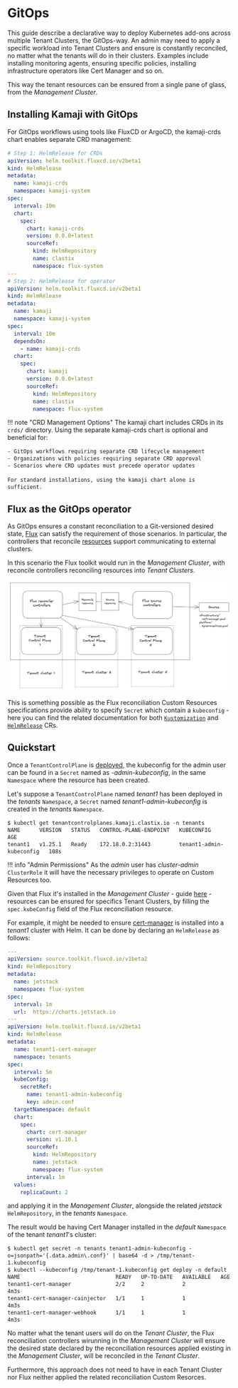 # GitOps

This guide describe a declarative way to deploy Kubernetes add-ons across multiple Tenant Clusters, the GitOps-way. An admin may need to apply a specific workload into Tenant Clusters and ensure is constantly reconciled, no matter what the tenants will do in their clusters. Examples include installing monitoring agents, ensuring specific policies, installing infrastructure operators like Cert Manager and so on.

This way the tenant resources can be ensured from a single pane of glass, from the *Management Cluster*.

## Installing Kamaji with GitOps

For GitOps workflows using tools like FluxCD or ArgoCD, the kamaji-crds chart enables separate CRD management:

```yaml
# Step 1: HelmRelease for CRDs
apiVersion: helm.toolkit.fluxcd.io/v2beta1
kind: HelmRelease
metadata:
  name: kamaji-crds
  namespace: kamaji-system
spec:
  interval: 10m
  chart:
    spec:
      chart: kamaji-crds
      version: 0.0.0+latest
      sourceRef:
        kind: HelmRepository
        name: clastix
        namespace: flux-system
---
# Step 2: HelmRelease for operator
apiVersion: helm.toolkit.fluxcd.io/v2beta1
kind: HelmRelease
metadata:
  name: kamaji
  namespace: kamaji-system
spec:
  interval: 10m
  dependsOn:
    - name: kamaji-crds
  chart:
    spec:
      chart: kamaji
      version: 0.0.0+latest
      sourceRef:
        kind: HelmRepository
        name: clastix
        namespace: flux-system
```

!!! note "CRD Management Options"
    The kamaji chart includes CRDs in its `crds/` directory. Using the separate kamaji-crds chart is optional and beneficial for:

    - GitOps workflows requiring separate CRD lifecycle management
    - Organizations with policies requiring separate CRD approval
    - Scenarios where CRD updates must precede operator updates

    For standard installations, using the kamaji chart alone is sufficient.

## Flux as the GitOps operator

As GitOps ensures a constant reconciliation to a Git-versioned desired state, [Flux](https://fluxcd.io) can satisfy the requirement of those scenarios. In particular, the controllers that reconcile [resources](https://fluxcd.io/flux/concepts/#reconciliation) support communicating to external clusters.

In this scenario the Flux toolkit would run in the *Management Cluster*, with reconcile controllers reconciling resources into *Tenant Clusters*.

![Architecture](../images/kamaji-flux.png)

This is something possible as the Flux reconciliation Custom Resources specifications provide ability to specify `Secret` which contain a `kubeconfig` - here you can find the related documentation for both [`Kustomization`](https://fluxcd.io/flux/components/kustomize/kustomization/#remote-clusters--cluster-api) and [`HelmRelease`](https://fluxcd.io/flux/components/helm/helmreleases/#remote-clusters--cluster-api) CRs.

## Quickstart

Once a `TenantControlPlane` is [deployed](https://kamaji.clastix.io/getting-started/#deploy-tenant-control-plane), the kubeconfig for the admin user can be found in a `Secret` named as *<tenant name>-admin-kubeconfig*, in the same `Namespace` where the resource has been created.

Let's suppose a `TenantControlPlane` named *tenant1* has been deployed in the *tenants* `Namespace`, a `Secret` named *tenant1-admin-kubeconfig* is created in the *tenants* `Namespace`.


```shell
$ kubectl get tenantcontrolplanes.kamaji.clastix.io -n tenants
NAME      VERSION   STATUS   CONTROL-PLANE-ENDPOINT   KUBECONFIG                 AGE
tenant1   v1.25.1   Ready    172.18.0.2:31443         tenant1-admin-kubeconfig   108s
```

!!! info "Admin Permissions"
    As the *admin* user has *cluster-admin* `ClusterRole` it will have the necessary privileges to operate on Custom Resources too.

Given that Flux it's installed in the *Management Cluster* - guide [here](https://fluxcd.io/flux/installation/) - resources can be ensured for specifics Tenant Clusters, by filling the `spec.kubeConfig` field of the Flux reconciliation resource.

For example, it might be needed to ensure [cert-manager](https://cert-manager.io/) is installed into a *tenant1* cluster with Helm. It can be done by declaring an `HelmRelease` as follows:

```yaml
---
apiVersion: source.toolkit.fluxcd.io/v1beta2
kind: HelmRepository
metadata:
  name: jetstack
  namespace: flux-system
spec:
  interval: 1m
  url: 	https://charts.jetstack.io
---
apiVersion: helm.toolkit.fluxcd.io/v2beta1
kind: HelmRelease
metadata:
  name: tenant1-cert-manager
  namespace: tenants
spec:
  interval: 5m
  kubeConfig:
    secretRef:
      name: tenant1-admin-kubeconfig
      key: admin.conf
  targetNamespace: default
  chart:
    spec:
      chart: cert-manager
      version: v1.10.1
      sourceRef:
        kind: HelmRepository
        name: jetstack
        namespace: flux-system
      interval: 1m
  values:
    replicaCount: 2
```

and applying it in the *Management Cluster*, alongside the related *jetstack* `HelmRepository`, in the *tenants* `Namespace`.

The result would be having Cert Manager installed in the *default* `Namespace` of the tenant *tenant1*'s cluster:

```shell
$ kubectl get secret -n tenants tenant1-admin-kubeconfig -o=jsonpath='{.data.admin\.conf}' | base64 -d > /tmp/tenant-1.kubeconfig
$ kubectl --kubeconfig /tmp/tenant-1.kubeconfig get deploy -n default
NAME                              READY   UP-TO-DATE   AVAILABLE   AGE
tenant1-cert-manager              2/2     2            2           4m3s
tenant1-cert-manager-cainjector   1/1     1            1           4m3s
tenant1-cert-manager-webhook      1/1     1            1           4m3s
```

No matter what the tenant users will do on the *Tenant Cluster*, the Flux reconciliation controllers wirunning in the *Management Cluster* will ensure the desired state declared by the reconciliation resources applied existing in the *Management Cluster*, will be reconciled in the *Tenant Cluster*.

Furthermore, this approach does not need to have in each Tenant Cluster nor Flux neither applied the related reconciliation Custom Resorces.


